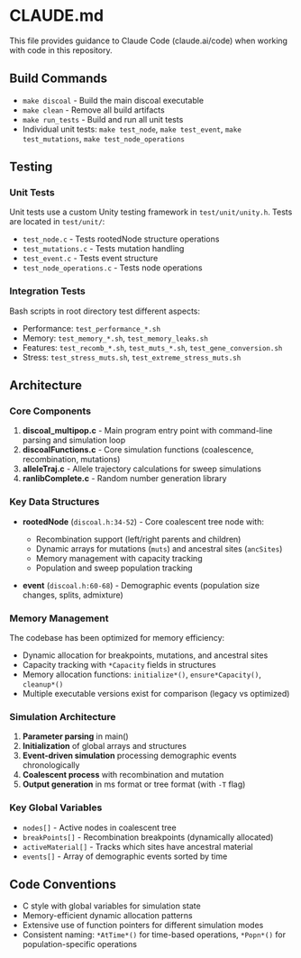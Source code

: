 # CLAUDE.md

This file provides guidance to Claude Code (claude.ai/code) when working with code in this repository.

## Build Commands

- `make discoal` - Build the main discoal executable
- `make clean` - Remove all build artifacts
- `make run_tests` - Build and run all unit tests
- Individual unit tests: `make test_node`, `make test_event`, `make test_mutations`, `make test_node_operations`

## Testing

### Unit Tests
Unit tests use a custom Unity testing framework in `test/unit/unity.h`. Tests are located in `test/unit/`:
- `test_node.c` - Tests rootedNode structure operations
- `test_mutations.c` - Tests mutation handling
- `test_event.c` - Tests event structure
- `test_node_operations.c` - Tests node operations

### Integration Tests
Bash scripts in root directory test different aspects:
- Performance: `test_performance_*.sh`
- Memory: `test_memory_*.sh`, `test_memory_leaks.sh`
- Features: `test_recomb_*.sh`, `test_muts_*.sh`, `test_gene_conversion.sh`
- Stress: `test_stress_muts.sh`, `test_extreme_stress_muts.sh`

## Architecture

### Core Components

1. **discoal_multipop.c** - Main program entry point with command-line parsing and simulation loop
2. **discoalFunctions.c** - Core simulation functions (coalescence, recombination, mutations)
3. **alleleTraj.c** - Allele trajectory calculations for sweep simulations
4. **ranlibComplete.c** - Random number generation library

### Key Data Structures

- **rootedNode** (`discoal.h:34-52`) - Core coalescent tree node with:
  - Recombination support (left/right parents and children)
  - Dynamic arrays for mutations (`muts`) and ancestral sites (`ancSites`)
  - Memory management with capacity tracking
  - Population and sweep population tracking

- **event** (`discoal.h:60-68`) - Demographic events (population size changes, splits, admixture)

### Memory Management

The codebase has been optimized for memory efficiency:
- Dynamic allocation for breakpoints, mutations, and ancestral sites
- Capacity tracking with `*Capacity` fields in structures
- Memory allocation functions: `initialize*()`, `ensure*Capacity()`, `cleanup*()`
- Multiple executable versions exist for comparison (legacy vs optimized)

### Simulation Architecture

1. **Parameter parsing** in main()
2. **Initialization** of global arrays and structures
3. **Event-driven simulation** processing demographic events chronologically
4. **Coalescent process** with recombination and mutation
5. **Output generation** in ms format or tree format (with `-T` flag)

### Key Global Variables

- `nodes[]` - Active nodes in coalescent tree
- `breakPoints[]` - Recombination breakpoints (dynamically allocated)
- `activeMaterial[]` - Tracks which sites have ancestral material
- `events[]` - Array of demographic events sorted by time

## Code Conventions

- C style with global variables for simulation state
- Memory-efficient dynamic allocation patterns
- Extensive use of function pointers for different simulation modes
- Consistent naming: `*AtTime*()` for time-based operations, `*Popn*()` for population-specific operations